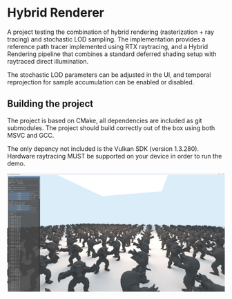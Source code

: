 # Hybrid Renderer

A project testing the combination of hybrid rendering (rasterization + ray tracing) and stochastic LOD sampling. The implementation provides a reference path tracer implemented using RTX raytracing, and a Hybrid Rendering pipeline that combines a standard deferred shading setup with raytraced direct illumination.

The stochastic LOD parameters can be adjusted in the UI, and temporal reprojection for sample accumulation can be enabled or disabled.

## Building the project

The project is based on CMake, all dependencies are included as git submodules. The project should build correctly out of the box using both MSVC and GCC.

The only depency not included is the Vulkan SDK (version 1.3.280).
Hardware raytracing MUST be supported on your device in order to run the demo.

![Example image rendered using path tracer](render_example.png?raw=true "Example render rendered using reference path tracer")
